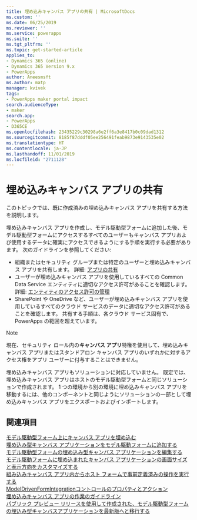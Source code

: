 ```yaml
---
title: 埋め込みキャンバス アプリの共有 | MicrosoftDocs
ms.custom: ''
ms.date: 06/25/2019
ms.reviewer: ''
ms.service: powerapps
ms.suite: ''
ms.tgt_pltfrm: ''
ms.topic: get-started-article
applies_to:
- Dynamics 365 (online)
- Dynamics 365 Version 9.x
- PowerApps
author: Aneesmsft
ms.author: matp
manager: kvivek
tags:
- PowerApps maker portal impact
search.audienceType:
- maker
search.app:
- PowerApps
- D365CE
ms.openlocfilehash: 23435229c30298a6e2ff6a3e8417b0c09dad1312
ms.sourcegitcommit: 8185f87dddf05ee256491feab9873e9143535e02
ms.translationtype: HT
ms.contentlocale: ja-JP
ms.lasthandoff: 11/01/2019
ms.locfileid: "2711128"
---
```

# <a name="share-an-embedded-canvas-app"></a>埋め込みキャンバス アプリの共有
このトピックでは、既に作成済みの埋め込みキャンバス アプリを共有する方法を説明します。

埋め込みキャンバス アプリを作成し、モデル駆動型フォームに追加した後、モデル駆動型フォームにアクセスするすべてのユーザーもキャンバス アプリおよび使用するデータに確実にアクセスできるようにする手順を実行する必要があります。 次のガイドラインを参照してください:
-   組織またはセキュリティ グループまたは特定のユーザーと埋め込みキャンバス アプリを共有します。 詳細: [アプリの共有](../canvas-apps/share-app.md#share-an-app)
-   ユーザーが埋め込みキャンバス アプリを使用しているすべての Common Data Service エンティティに適切なアクセス許可があることを確認します。 詳細: [エンティティのアクセス許可の管理](../canvas-apps/share-app.md#manage-entity-permissions)
-   SharePoint や OneDrive など、ユーザーが埋め込みキャンバス アプリを使用しているすべてのクラウド サービスのデータに適切なアクセス許可があることを確認します。 共有する手順は、各クラウド サービス固有で、PowerApps の範囲を超えています。

> [!NOTE]
> 現在、セキュリティ ロール内の**キャンバス アプリ**特権を使用して、埋め込みキャンバス アプリまたはスタンドアロン キャンバス アプリのいずれかに対するアクセス権をアプリ ユーザーに付与することはできません。

埋め込みキャンバス アプリもソリューションに対応していません。 既定では、埋め込みキャンバス アプリはホストのモデル駆動型フォームと同じソリューションで作成されます。 1 つの環境から別の環境に埋め込みキャンバス アプリを移動するには、他のコンポーネントと同じようにソリューションの一部として埋め込みキャンバス アプリをエクスポートおよびインポートします。

## <a name="see-also"></a>関連項目
[モデル駆動型フォーム上にキャンバス アプリを埋め込む](embed-canvas-app-in-form.md) <br />
[埋め込み型キャンバス アプリケーションをモデル駆動フォームに追加する](embedded-canvas-app-add-classic-designer.md) <br />
[モデル駆動型フォームの埋め込み型キャンバス アプリケーションを編集する](embedded-canvas-app-edit-classic-designer.md) <br />
[モデル駆動フォームに埋め込まれたキャンバス アプリケーションの画面サイズと表示方向をカスタマイズする](embedded-canvas-app-customize-screen.md) <br />
[組み込みキャンバス アプリ内からホスト フォームで事前定義済みの操作を実行する](embedded-canvas-app-actions.md) <br />
[ModelDrivenFormIntegrationコントロールのプロパティとアクション](embedded-canvas-app-properties-actions.md) <br />
[埋め込みキャンバス アプリの作業のガイドライン](embedded-canvas-app-guidelines.md) <br />
[パブリック プレビュー リリースを使用して作成された、モデル駆動型フォームの埋込み型キャンバスアプリケーションを最新版へと移行する](embedded-canvas-app-migrate-from-preview.md) <br />
